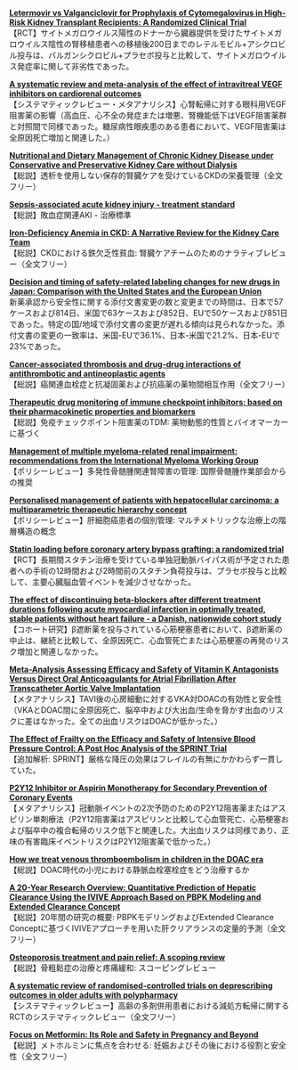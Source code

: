 [**Letermovir vs Valganciclovir for Prophylaxis of Cytomegalovirus in High-Risk Kidney Transplant Recipients: A Randomized Clinical Trial**](https://pubmed.ncbi.nlm.nih.gov/37279999/)  
【RCT】サイトメガロウイルス陽性のドナーから臓器提供を受けたサイトメガロウイルス陰性の腎移植患者への移植後200日までのレテルモビル+アシクロビル投与は、バルガンシクロビル+プラセボ投与と比較して、サイトメガロウイルス発症率に関して非劣性であった。

[**A systematic review and meta-analysis of the effect of intravitreal VEGF inhibitors on cardiorenal outcomes**](https://pubmed.ncbi.nlm.nih.gov/36318455/)  
【システマティックレビュー・メタアナリシス】心腎転帰に対する眼科用VEGF阻害薬の影響（高血圧、心不全の発症または増悪、腎機能低下はVEGF阻害薬群と対照間で同様であった。糖尿病性眼疾患のある患者において、VEGF阻害薬は全原因死亡増加と関連した。）

[**Nutritional and Dietary Management of Chronic Kidney Disease under Conservative and Preservative Kidney Care without Dialysis**](https://pubmed.ncbi.nlm.nih.gov/37394104/)  
【総説】透析を使用しない保存的腎臓ケアを受けているCKDの栄養管理（全文フリー）

[**Sepsis-associated acute kidney injury - treatment standard**](https://pubmed.ncbi.nlm.nih.gov/37401137/)  
【総説】敗血症関連AKI - 治療標準

[**Iron-Deficiency Anemia in CKD: A Narrative Review for the Kidney Care Team**](https://pubmed.ncbi.nlm.nih.gov/37415621/)  
【総説】CKDにおける鉄欠乏性貧血: 腎臓ケアチームのためのナラティブレビュー（全文フリー）

[**Decision and timing of safety-related labeling changes for new drugs in Japan: Comparison with the United States and the European Union**](https://pubmed.ncbi.nlm.nih.gov/37395168/)  
新薬承認から安全性に関する添付文書変更の数と変更までの時間は、日本で57ケースおよび814日、米国で63ケースおよび852日、EUで50ケースおよび851日であった。特定の国/地域で添付文書の変更が遅れる傾向は見られなかった。添付文書の変更の一致率は、米国-EUで36.1%、日本-米国で21.2%、日本-EUで23%であった。

[**Cancer-associated thrombosis and drug-drug interactions of antithrombotic and antineoplastic agents**](https://pubmed.ncbi.nlm.nih.gov/37401828/)  
【総説】癌関連血栓症と抗凝固薬および抗癌薬の薬物間相互作用（全文フリー）

[**Therapeutic drug monitoring of immune checkpoint inhibitors: based on their pharmacokinetic properties and biomarkers**](https://pubmed.ncbi.nlm.nih.gov/37410155/)  
【総説】免疫チェックポイント阻害薬のTDM: 薬物動態的性質とバイオマーカーに基づく

[**Management of multiple myeloma-related renal impairment: recommendations from the International Myeloma Working Group**](https://pubmed.ncbi.nlm.nih.gov/37414019/)  
【ポリシーレビュー】多発性骨髄腫関連腎障害の管理: 国際骨髄腫作業部会からの推奨

[**Personalised management of patients with hepatocellular carcinoma: a multiparametric therapeutic hierarchy concept**](https://pubmed.ncbi.nlm.nih.gov/37414020/)  
【ポリシーレビュー】肝細胞癌患者の個別管理: マルチメトリックな治療上の階層構造の概念

[**Statin loading before coronary artery bypass grafting: a randomized trial**](https://pubmed.ncbi.nlm.nih.gov/37086268/)  
【RCT】長期間スタチン治療を受けている単独冠動脈バイパス術が予定された患者への手術の12時間および2時間前のスタチン負荷投与は、プラセボ投与と比較して、主要心臓脳血管イベントを減少させなかった。

[**The effect of discontinuing beta-blockers after different treatment durations following acute myocardial infarction in optimally treated, stable patients without heart failure - a Danish, nationwide cohort study**](https://pubmed.ncbi.nlm.nih.gov/37391361/)  
【コホート研究】β遮断薬を投与されている心筋梗塞患者において、β遮断薬の中止は、継続と比較して、全原因死亡、心血管死亡または心筋梗塞の再発のリスク増加と関連しなかった。

[**Meta-Analysis Assessing Efficacy and Safety of Vitamin K Antagonists Versus Direct Oral Anticoagulants for Atrial Fibrillation After Transcatheter Aortic Valve Implantation**](https://pubmed.ncbi.nlm.nih.gov/37393728/)  
【メタアナリシス】TAVI後の心房細動に対するVKA対DOACの有効性と安全性（VKAとDOAC間に全原因死亡、脳卒中および大出血/生命を脅かす出血のリスクに差はなかった。全ての出血リスクはDOACが低かった。）

[**The Effect of Frailty on the Efficacy and Safety of Intensive Blood Pressure Control: A Post Hoc Analysis of the SPRINT Trial**](https://pubmed.ncbi.nlm.nih.gov/37401465/)  
【追加解析: SPRINT】厳格な降圧の効果はフレイルの有無にかかわらず一貫していた。

[**P2Y12 Inhibitor or Aspirin Monotherapy for Secondary Prevention of Coronary Events**](https://pubmed.ncbi.nlm.nih.gov/37407118/)  
【メタアナリシス】冠動脈イベントの2次予防のためのP2Y12阻害薬またはアスピリン単剤療法（P2Y12阻害薬はアスピリンと比較して心血管死亡、心筋梗塞および脳卒中の複合転帰のリスク低下と関連した。大出血リスクは同様であり、正味の有害臨床イベントリスクはP2Y12阻害薬で低かった。）

[**How we treat venous thromboembolism in children in the DOAC era**](https://pubmed.ncbi.nlm.nih.gov/37390311/)  
【総説】DOAC時代の小児における静脈血栓塞栓症をどう治療するか

[**A 20-Year Research Overview: Quantitative Prediction of Hepatic Clearance Using the IVIVE Approach Based on PBPK Modeling and Extended Clearance Concept**](https://pubmed.ncbi.nlm.nih.gov/37407092/)  
【総説】20年間の研究の概要: PBPKモデリングおよびExtended Clearance Conceptに基づくIVIVEアプローチを用いた肝クリアランスの定量的予測（全文フリー）

[**Osteoporosis treatment and pain relief: A scoping review**](https://pubmed.ncbi.nlm.nih.gov/37403555/)  
【総説】骨粗鬆症の治療と疼痛緩和: スコーピングレビュー

[**A systematic review of randomised-controlled trials on deprescribing outcomes in older adults with polypharmacy**](https://pubmed.ncbi.nlm.nih.gov/37155330/)  
【システマティックレビュー】高齢の多剤併用患者における減処方転帰に関するRCTのシステマティックレビュー（全文フリー）

[**Focus on Metformin: Its Role and Safety in Pregnancy and Beyond**](https://pubmed.ncbi.nlm.nih.gov/37354354/)  
【総説】メトホルミンに焦点を合わせる: 妊娠およびその後における役割と安全性（全文フリー）
